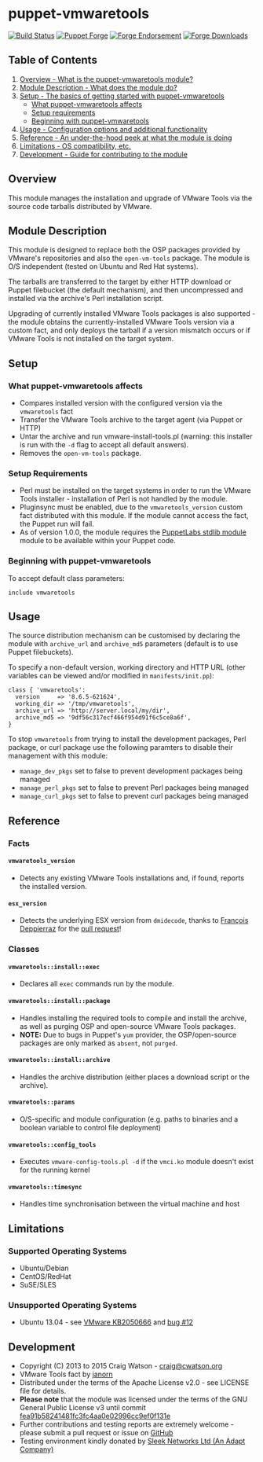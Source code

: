 # puppet-vmwaretools

[![Build Status](https://secure.travis-ci.org/craigwatson/puppet-vmwaretools.png?branch=master)](http://travis-ci.org/craigwatson/puppet-vmwaretools)
[![Puppet Forge](http://img.shields.io/puppetforge/v/CraigWatson1987/vmwaretools.svg)](https://forge.puppetlabs.com/CraigWatson1987/vmwaretools)
[![Forge Endorsement](https://img.shields.io/puppetforge/e/CraigWatson1987/vmwaretools.svg)](https://forge.puppetlabs.com/CraigWatson1987/vmwaretools)
[![Forge Downloads](https://img.shields.io/puppetforge/dt/CraigWatson1987/vmwaretools.svg)](https://forge.puppetlabs.com/CraigWatson1987/vmwaretools)

## Table of Contents

1. [Overview - What is the puppet-vmwaretools module?](#overview)
1. [Module Description - What does the module do?](#module-description)
1. [Setup - The basics of getting started with puppet-vmwaretools](#setup)
    * [What puppet-vmwaretools affects](#what-puppet-vmwaretools-affects)
    * [Setup requirements](#setup-requirements)
    * [Beginning with puppet-vmwaretools](#beginning-with-registry)
1. [Usage - Configuration options and additional functionality](#usage)
1. [Reference - An under-the-hood peek at what the module is doing](#reference)
1. [Limitations - OS compatibility, etc.](#limitations)
1. [Development - Guide for contributing to the module](#development)

## Overview

This module manages the installation and upgrade of VMware Tools via the source code tarballs distributed by VMware.

## Module Description

This module is designed to replace both the OSP packages provided by VMware's repositories and also the `open-vm-tools` package. The module is O/S independent (tested on Ubuntu and Red Hat systems).

The tarballs are transferred to the target by either HTTP download or Puppet filebucket (the default mechanism), and then uncompressed and installed via the archive's Perl installation script.

Upgrading of currently installed VMware Tools packages is also supported - the module obtains the currently-installed VMware Tools version via a custom fact, and only deploys the tarball if a version mismatch occurs or if VMware Tools is not installed on the target system.

## Setup

### What puppet-vmwaretools affects

* Compares installed version with the configured version via the `vmwaretools` fact
* Transfer the VMware Tools archive to the target agent (via Puppet or HTTP)
* Untar the archive and run vmware-install-tools.pl (warning: this installer is run with the `-d` flag to accept all default answers).
* Removes the `open-vm-tools` package.

### Setup Requirements

* Perl must be installed on the target systems in order to run the VMware Tools installer - installation of Perl is not handled by the module.
* Pluginsync must be enabled, due to the `vmwaretools_version` custom fact distributed with this module. If the module cannot access the fact, the Puppet run will fail.
* As of version 1.0.0, the module requires the [PuppetLabs stdlib module](https://github.come/puppetlabs/puppetlabs-stdlib) module to be available within your Puppet code.

### Beginning with puppet-vmwaretools

To accept default class parameters:

    include vmwaretools

## Usage

The source distribution mechanism can be customised by declaring the module with `archive_url` and `archive_md5` parameters (default is to use Puppet filebuckets).

To specify a non-default version, working directory and HTTP URL (other variables can be viewed and/or modified in `manifests/init.pp`):

    class { 'vmwaretools':
      version     => '8.6.5-621624',
      working_dir => '/tmp/vmwaretools',
      archive_url => 'http://server.local/my/dir',
      archive_md5 => '9df56c317ecf466f954d91f6c5ce8a6f',
    }

To stop `vmwaretools` from trying to install the development packages, Perl package, or curl package use the following paramters to disable their management with this module:

* `manage_dev_pkgs` set to false to prevent development packages being managed
* `manage_perl_pkgs` set to false to prevent Perl packages being managed
* `manage_curl_pkgs` set to false to prevent curl packages being managed

## Reference

### Facts

#### `vmwaretools_version`
  * Detects any existing VMware Tools installations and, if found, reports the installed version.

#### `esx_version`
  * Detects the underlying ESX version from `dmidecode`, thanks to [François Deppierraz](https://github.com/ctrlaltdel) for the [pull request](https://github.com/craigwatson/puppet-vmwaretools/pull/20)!

### Classes

#### `vmwaretools::install::exec`

  * Declares all `exec` commands run by the module.

#### `vmwaretools::install::package`

  * Handles installing the required tools to compile and install the archive, as well as purging OSP and open-source VMware Tools packages.
  * **NOTE:** Due to bugs in Puppet's `yum` provider, the OSP/open-source packages are only marked as `absent`, not `purged`.

#### `vmwaretools::install::archive`

  * Handles the archive distribution (either places a download script or the archive).

#### `vmwaretools::params`

  * O/S-specific and module configuration (e.g. paths to binaries and a boolean variable to control file deployment)

#### `vmwaretools::config_tools`

  * Executes `vmware-config-tools.pl -d` if the `vmci.ko` module doesn't exist for the running kernel

#### `vmwaretools::timesync`

  *  Handles time synchronisation between the virtual machine and host

## Limitations

### Supported Operating Systems

* Ubuntu/Debian
* CentOS/RedHat
* SuSE/SLES

### Unsupported Operating Systems

* Ubuntu 13.04 - see [VMware KB2050666](http://kb.vmware.com/selfservice/microsites/search.do?language=en_US&cmd=displayKC&externalId=2050666) and [bug #12](https://github.com/craigwatson/puppet-vmwaretools/issues/12)

## Development

* Copyright (C) 2013 to 2015 Craig Watson - <craig@cwatson.org>
* VMware Tools fact by [janorn](https://github.com/janorn/puppet-vmwaretools)
* Distributed under the terms of the Apache License v2.0 - see LICENSE file for details.
* **Please note** that the module was licensed under the terms of the GNU General Public License v3 until commit [fea91b58241481fc3fc4aa0e02996cc9ef0f131e](https://github.com/craigwatson/puppet-vmwaretools/commit/fea91b58241481fc3fc4aa0e02996cc9ef0f131e)
* Further contributions and testing reports are extremely welcome - please submit a pull request or issue on [GitHub](https://github.com/craigwatson/puppet-vmwaretools)
* Testing environment kindly donated by [Sleek Networks Ltd (An Adapt Company)](http://www.sleek.net)
